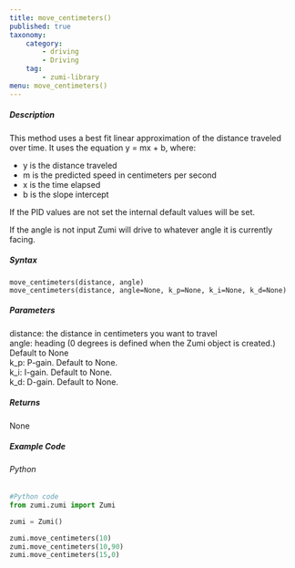 ```yaml
---
title: move_centimeters()
published: true
taxonomy:
    category:
        - driving
        - Driving
    tag:
        - zumi-library
menu: move_centimeters()
---
```


##### Description
This method uses a best fit linear approximation of the distance traveled over time.
It uses the equation y = mx + b, where:
* y is the distance traveled
* m is the predicted speed in centimeters per second
* x is the time elapsed
* b is the slope intercept

If the PID values are not set the internal default values will be set.

If the angle is not input Zumi will drive to whatever angle it is currently facing. 

##### Syntax
```move_centimeters(distance, angle)```<br />
```move_centimeters(distance, angle=None, k_p=None, k_i=None, k_d=None)```<br />

##### Parameters
distance: the distance in centimeters you want to travel<br />
angle: heading (0 degrees is defined when the Zumi object is created.) Default to None<br />
k_p: P-gain. Default to None.<br />
k_i: I-gain. Default to None.<br />
k_d: D-gain. Default to None.<br />

##### Returns
None

##### Example Code
###### Python
```python
#Python code
from zumi.zumi import Zumi

zumi = Zumi()

zumi.move_centimeters(10)
zumi.move_centimeters(10,90)
zumi.move_centimeters(15,0)
```